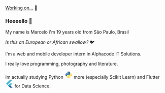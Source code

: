 <u>Working on...</u> 🚧

### <b>Heeeello </b>👋

My name is Marcelo i'm 19 years old from São Paulo, Brasil

<i>Is this an European or African swallow?</i> 🐦

I'm a web and mobile developer intern in Alphacode IT Solutions.

I really love programming, photography and literature.

Im actually studying Python <img src="https://github.com/devicons/devicon/blob/master/icons/python/python-original.svg" width="25px" height="25px"> more (especially Scikit Learn) and Flutter <img src="https://github.com/devicons/devicon/blob/master/icons/flutter/flutter-original.svg" width="25px" height="25px"> for Data Science.

